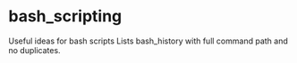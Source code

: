 # bash_scripting
Useful ideas for bash scripts
Lists bash_history with full command path and no duplicates.
